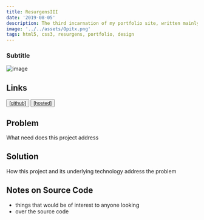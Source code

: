 ```yaml
---
title: ResurgensIII
date: '2019-08-05'
description: The third incarnation of my portfolio site, written mainly in HTML5 and CSS3 with additional JS functionality, the first to feature my artwork within the interface (as the background) and using modals and tabulation as a means of displaying the content in a stylish way,
image: '../../assets/Opitx.png'
tags: html5, css3, resurgens, portfolio, design
---
```

### Subtitle
![image](url)
## Links
<button className="nav-btn  ml-2">
   <a href="https://github.com/Thomashighbaugh/decommisioner">
   [github]
   </a>
</button>
<button className="nav-btn ml-2">
 <a href="https://not-another-devlog.netlify.com/">
   [hosted]
   </a>
</button>

## Problem
What need does this project address

## Solution
How this project and its underlying technology address the problem

## Notes on Source Code
- things that would be of interest to anyone looking
- over the source code
